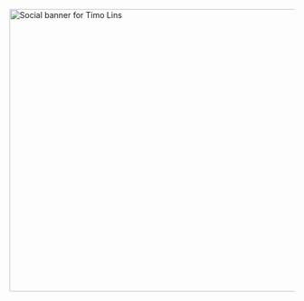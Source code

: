 <a href="https://timo.sh"><img alt="Social banner for Timo Lins" src="https://github.com/timolins/timolins/raw/master/assets/header.svg" width="1500px" height="500px"/></a>
